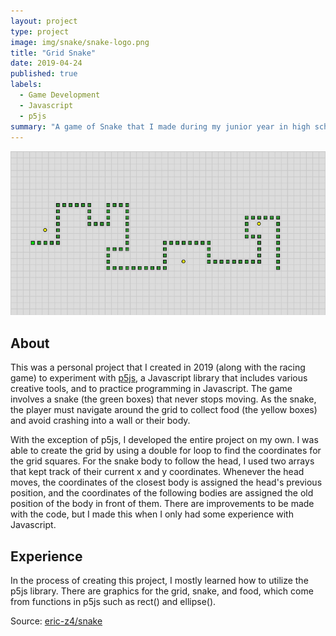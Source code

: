 ```yaml
---
layout: project
type: project
image: img/snake/snake-logo.png
title: "Grid Snake"
date: 2019-04-24
published: true
labels:
  - Game Development
  - Javascript
  - p5js
summary: "A game of Snake that I made during my junior year in high school."
---
```


<img class="img-fluid" src="../img/snake/snake-full.png">

## About

This was a personal project that I created in 2019 (along with the racing game) to experiment with [p5js](https://p5js.org/), a Javascript library that includes various creative tools, and to practice programming in Javascript. The game involves a snake (the green boxes) that never stops moving. As the snake, the player must navigate around the grid to collect food (the yellow boxes) and avoid crashing into a wall or their body.

With the exception of p5js, I developed the entire project on my own. I was able to create the grid by using a double for loop to find the coordinates for the grid squares. For the snake body to follow the head, I used two arrays that kept track of their current x and y coordinates. Whenever the head moves, the coordinates of the closest body is assigned the head's previous position, and the coordinates of the following bodies are assigned the old position of the body in front of them. There are improvements to be made with the code, but I made this when I only had some experience with Javascript.

## Experience

In the process of creating this project, I mostly learned how to utilize the p5js library. There are graphics for the grid, snake, and food, which come from functions in p5js such as rect() and ellipse().

Source: <a href="https://github.com/eric-z4/snake"><i class="large github icon "></i>eric-z4/snake</a>
